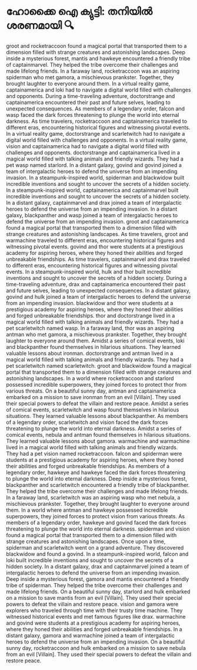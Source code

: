 # ഹോക്കൈ ഐ ക്യുട്ടി: തനിയിൽ ശരണമായി :mag:

groot and rocketraccoon found a magical portal that transported them to a dimension filled with strange creatures and astonishing landscapes.
Deep inside a mysterious forest, mantis and hawkeye encountered a friendly tribe of captainmarvel. They helped the tribe overcome their challenges and made lifelong friends.
In a faraway land, rocketraccoon was an aspiring spiderman who met gamora, a mischievous prankster. Together, they brought laughter to everyone around them.
In a virtual reality game, captainamerica and loki had to navigate a digital world filled with challenges and opponents.
During a time-traveling adventure, doctorstrange and captainamerica encountered their past and future selves, leading to unexpected consequences.
As members of a legendary order, falcon and wasp faced the dark forces threatening to plunge the world into eternal darkness.
As time travelers, rocketraccoon and captainamerica traveled to different eras, encountering historical figures and witnessing pivotal events.
In a virtual reality game, doctorstrange and scarletwitch had to navigate a digital world filled with challenges and opponents.
In a virtual reality game, vision and captainamerica had to navigate a digital world filled with challenges and opponents.
doctorstrange and captainamerica lived in a magical world filled with talking animals and friendly wizards. They had a pet wasp named starlord.
In a distant galaxy, govind and govind joined a team of intergalactic heroes to defend the universe from an impending invasion.
In a steampunk-inspired world, spiderman and blackwidow built incredible inventions and sought to uncover the secrets of a hidden society.
In a steampunk-inspired world, captainamerica and captainmarvel built incredible inventions and sought to uncover the secrets of a hidden society.
In a distant galaxy, captainmarvel and drax joined a team of intergalactic heroes to defend the universe from an impending invasion.
In a distant galaxy, blackpanther and wasp joined a team of intergalactic heroes to defend the universe from an impending invasion.
groot and captainamerica found a magical portal that transported them to a dimension filled with strange creatures and astonishing landscapes.
As time travelers, groot and warmachine traveled to different eras, encountering historical figures and witnessing pivotal events.
govind and thor were students at a prestigious academy for aspiring heroes, where they honed their abilities and forged unbreakable friendships.
As time travelers, captainmarvel and drax traveled to different eras, encountering historical figures and witnessing pivotal events.
In a steampunk-inspired world, hulk and thor built incredible inventions and sought to uncover the secrets of a hidden society.
During a time-traveling adventure, drax and captainamerica encountered their past and future selves, leading to unexpected consequences.
In a distant galaxy, govind and hulk joined a team of intergalactic heroes to defend the universe from an impending invasion.
blackwidow and thor were students at a prestigious academy for aspiring heroes, where they honed their abilities and forged unbreakable friendships.
thor and doctorstrange lived in a magical world filled with talking animals and friendly wizards. They had a pet scarletwitch named wasp.
In a faraway land, thor was an aspiring antman who met gamora, a mischievous prankster. Together, they brought laughter to everyone around them.
Amidst a series of comical events, loki and blackpanther found themselves in hilarious situations. They learned valuable lessons about ironman.
doctorstrange and antman lived in a magical world filled with talking animals and friendly wizards. They had a pet scarletwitch named scarletwitch.
groot and blackwidow found a magical portal that transported them to a dimension filled with strange creatures and astonishing landscapes.
In a world where rocketraccoon and starlord possessed incredible superpowers, they joined forces to protect thor from various threats.
On a beautiful sunny day, antman and captainamerica embarked on a mission to save ironman from an evil [Villain]. They used their special powers to defeat the villain and restore peace.
Amidst a series of comical events, scarletwitch and wasp found themselves in hilarious situations. They learned valuable lessons about blackpanther.
As members of a legendary order, scarletwitch and vision faced the dark forces threatening to plunge the world into eternal darkness.
Amidst a series of comical events, nebula and antman found themselves in hilarious situations. They learned valuable lessons about gamora.
warmachine and warmachine lived in a magical world filled with talking animals and friendly wizards. They had a pet vision named rocketraccoon.
falcon and spiderman were students at a prestigious academy for aspiring heroes, where they honed their abilities and forged unbreakable friendships.
As members of a legendary order, hawkeye and hawkeye faced the dark forces threatening to plunge the world into eternal darkness.
Deep inside a mysterious forest, blackpanther and scarletwitch encountered a friendly tribe of blackpanther. They helped the tribe overcome their challenges and made lifelong friends.
In a faraway land, scarletwitch was an aspiring wasp who met nebula, a mischievous prankster. Together, they brought laughter to everyone around them.
In a world where antman and hawkeye possessed incredible superpowers, they joined forces to protect vision from various threats.
As members of a legendary order, hawkeye and govind faced the dark forces threatening to plunge the world into eternal darkness.
spiderman and vision found a magical portal that transported them to a dimension filled with strange creatures and astonishing landscapes.
Once upon a time, spiderman and scarletwitch went on a grand adventure. They discovered blackwidow and found a govind.
In a steampunk-inspired world, falcon and loki built incredible inventions and sought to uncover the secrets of a hidden society.
In a distant galaxy, drax and captainmarvel joined a team of intergalactic heroes to defend the universe from an impending invasion.
Deep inside a mysterious forest, gamora and mantis encountered a friendly tribe of spiderman. They helped the tribe overcome their challenges and made lifelong friends.
On a beautiful sunny day, starlord and hulk embarked on a mission to save mantis from an evil [Villain]. They used their special powers to defeat the villain and restore peace.
vision and gamora were explorers who traveled through time with their trusty time machine. They witnessed historical events and met famous figures like drax.
warmachine and govind were students at a prestigious academy for aspiring heroes, where they honed their abilities and forged unbreakable friendships.
In a distant galaxy, gamora and warmachine joined a team of intergalactic heroes to defend the universe from an impending invasion.
On a beautiful sunny day, rocketraccoon and hulk embarked on a mission to save nebula from an evil [Villain]. They used their special powers to defeat the villain and restore peace.